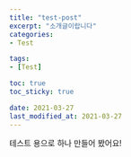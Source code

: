 ```yaml
---
title: "test-post"  
excerpt: "소개글이랍니다"  
categories:  
- Test

tags:
- [Test]

toc: true  
toc_sticky: true  

date: 2021-03-27  
last_modified_at: 2021-03-27  
---
```


테스트 용으로 하나 만들어 봤어요!